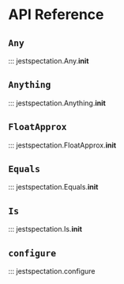 # API Reference

## `Any`

::: jestspectation.Any.__init__

## `Anything`

::: jestspectation.Anything.__init__

## `FloatApprox`

::: jestspectation.FloatApprox.__init__

## `Equals`

::: jestspectation.Equals.__init__

## `Is`

::: jestspectation.Is.__init__

## `configure`

::: jestspectation.configure

<!-- TODO: Document all options -->
